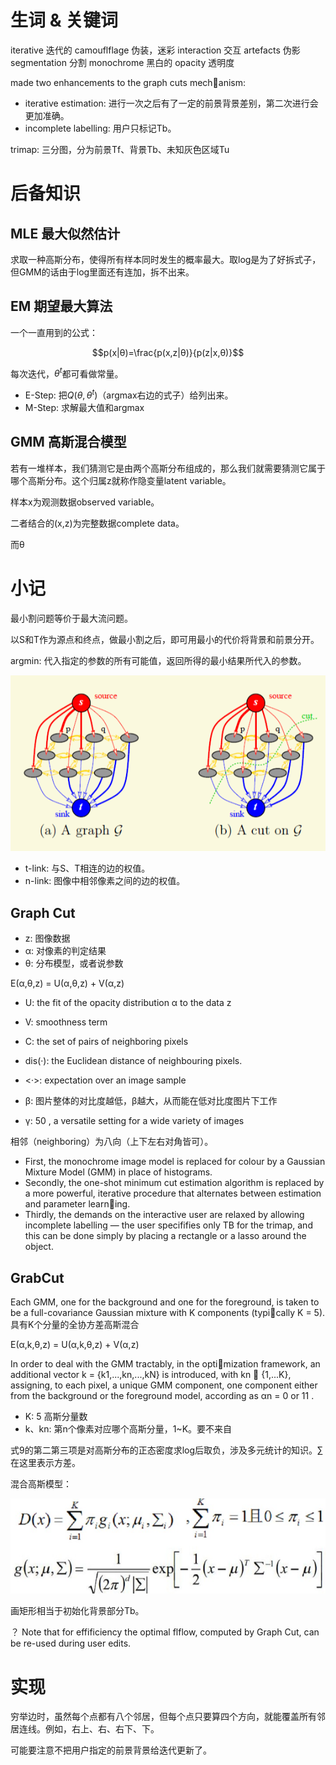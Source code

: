 # 生词 & 关键词

iterative 迭代的
camouflflage 伪装，迷彩
interaction 交互
artefacts 伪影
segmentation 分割
monochrome 黑白的
opacity 透明度

made two enhancements to the graph cuts mechanism:
- iterative estimation: 进行一次之后有了一定的前景背景差别，第二次进行会更加准确。
- incomplete labelling: 用户只标记Tb。

trimap: 三分图，分为前景Tf、背景Tb、未知灰色区域Tu

# 后备知识

## MLE 最大似然估计

求取一种高斯分布，使得所有样本同时发生的概率最大。取log是为了好拆式子，但GMM的话由于log里面还有连加，拆不出来。

## EM 期望最大算法

一个一直用到的公式：

$$p(x|θ)=\frac{p(x,z|θ)}{p(z|x,θ)}$$

每次迭代，$θ^t$都可看做常量。

- E-Step: 把$Q(θ,θ^t)$（argmax右边的式子）给列出来。
- M-Step: 求解最大值和argmax

## GMM 高斯混合模型

若有一堆样本，我们猜测它是由两个高斯分布组成的，那么我们就需要猜测它属于哪个高斯分布。这个归属z就称作隐变量latent variable。

样本x为观测数据observed variable。

二者结合的(x,z)为完整数据complete data。

而θ


# 小记

最小割问题等价于最大流问题。

以S和T作为源点和终点，做最小割之后，即可用最小的代价将背景和前景分开。

argmin: 代入指定的参数的所有可能值，返回所得的最小结果所代入的参数。

![400](assets/uTools_1683973454372.png)

- t-link: 与S、T相连的边的权值。
- n-link: 图像中相邻像素之间的边的权值。
## Graph Cut

- z: 图像数据
- α: 对像素的判定结果
- θ: 分布模型，或者说参数

E(α,θ,z) = U(α,θ,z) + V(α,z)


- U: the fit of the opacity distribution α to the data z
- V: smoothness term

- C: the set of pairs of neighboring pixels
- dis(·): the Euclidean distance of neighbouring pixels.
- <·>: expectation over an image sample
- β: 图片整体的对比度越低，β越大，从而能在低对比度图片下工作
- γ: 50 , a versatile setting for a wide variety of images

相邻（neighboring）为八向（上下左右对角皆可）。

- First, the monochrome image model is replaced for colour by a Gaussian Mixture Model (GMM) in place of histograms. 
- Secondly, the one-shot minimum cut estimation algorithm is replaced by a more powerful, iterative procedure that alternates between estimation and parameter learning. 
- Thirdly, the demands on the interactive user are relaxed by allowing incomplete labelling — the user specififies only TB for the trimap, and this can be done simply by placing a rectangle or a lasso around the object.

## GrabCut

Each GMM, one for the background and one for the foreground, is taken to be a full-covariance Gaussian mixture with K components (typically K = 5).具有K个分量的全协方差高斯混合

E(α,k,θ,z) = U(α,k,θ,z) + V(α,z)

In order to deal with the GMM tractably, in the optimization framework, an additional vector k = {k1,...,kn,...,kN} is introduced, with kn ∈ {1,...K}, assigning, to each pixel, a unique GMM component, one component either from the background or the foreground model, according as αn = 0 or 11 .

- K: 5 高斯分量数
- k、kn: 第n个像素对应哪个高斯分量，1~K。要不来自

式9的第二第三项是对高斯分布的正态密度求log后取负，涉及多元统计的知识。∑在这里表示方差。

混合高斯模型：

![](assets/uTools_1683950332223.png)

画矩形相当于初始化背景部分Tb。

？ Note that for effificiency the optimal flflow, computed by Graph Cut, can be re-used during user edits.

# 实现

穷举边时，虽然每个点都有八个邻居，但每个点只要算四个方向，就能覆盖所有邻居连线。例如，右上、右、右下、下。

可能要注意不把用户指定的前景背景给迭代更新了。










